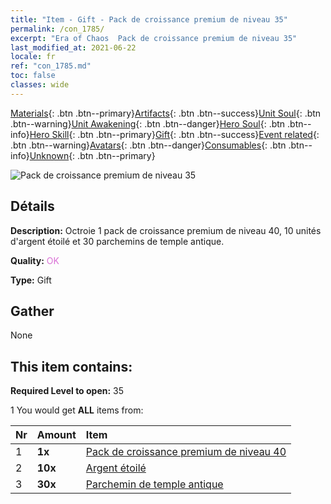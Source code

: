 ```yaml
---
title: "Item - Gift - Pack de croissance premium de niveau 35"
permalink: /con_1785/
excerpt: "Era of Chaos  Pack de croissance premium de niveau 35"
last_modified_at: 2021-06-22
locale: fr
ref: "con_1785.md"
toc: false
classes: wide
---
```

 [Materials](/ItemsFR/){: .btn .btn--primary}[Artifacts](/ItemsFR/Artifacts/){: .btn .btn--success}[Unit Soul](/ItemsFR/UnitSoul/){: .btn .btn--warning}[Unit Awakening](/ItemsFR/UnitAwakening/){: .btn .btn--danger}[Hero Soul](/ItemsFR/HeroSoul/){: .btn .btn--info}[Hero Skill](/ItemsFR/HeroSkill/){: .btn .btn--primary}[Gift](/ItemsFR/Gift/){: .btn .btn--success}[Event related](/ItemsFR/Events/){: .btn .btn--warning}[Avatars](/ItemsFR/Avatars/){: .btn .btn--danger}[Consumables](/ItemsFR/Consumables/){: .btn .btn--info}[Unknown](/ItemsFR/Unknown/){: .btn .btn--primary}

 ![Pack de croissance premium de niveau 35](/images/t/i_907221.png)

## Détails
 **Description:** Octroie 1 pack de croissance premium de niveau 40, 10 unités d'argent étoilé et 30 parchemins de temple antique.

 **Quality:** <span style="color: #DA70D6">OK</span>

 **Type:** Gift

## Gather

  None

## This item contains:

 **Required Level to open:** 35

 1 You would get **ALL** items  from:

  | Nr | Amount |     Item    |
  |:---|:-------|:------------|
  | 1 |  **1x** | [Pack de croissance premium de niveau 40](/ItemsFR/con_1786/) |  | 
  | 2 |  **10x** | [Argent étoilé](/ItemsFR/con_969/) |  | 
  | 3 |  **30x** | [Parchemin de temple antique](/ItemsFR/con_697/) |  | 
